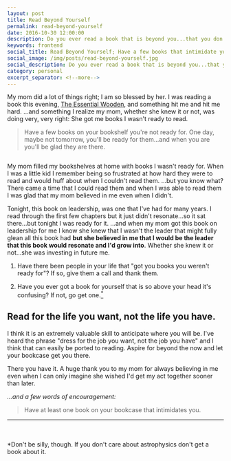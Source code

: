 ```yaml
---
layout: post
title: Read Beyond Yourself
permalink: read-beyond-yourself
date: 2016-10-30 12:00:00
description: Do you ever read a book that is beyond you...that you don't feel like you're completely ready for? Good.
keywords: frontend
social_title: Read Beyond Yourself; Have a few books that intimidate you.
social_image: /img/posts/read-beyond-yourself.jpg
social_description: Do you ever read a book that is beyond you...that you don't feel like you're completely ready for? Good. Believe in yourself and have a few books that scare you a bit.
category: personal
excerpt_separator: <!--more-->
---
```


My mom did a lot of things right; I am so blessed by her. I was reading a book this evening, [The Essential Wooden](http://amzn.to/2f83ZGH), and something hit me and hit me hard. ...and something I realize my mom, whether she knew it or not, was doing very, very right: She got me books I wasn't ready to read.

> Have a few books on your bookshelf you're not ready for. One day, maybe not tomorrow, you'll be ready for them...and when you are you'll be glad they are there.

<p style="text-align: center;">
  <img src="{{ site.baseurl }}/img/posts/read-beyond-yourself.jpg" alt="">
</p>

<!--more-->

My mom filled my bookshelves at home with books I wasn't ready for. When I was a little kid I remember being so frustrated at how hard they were to read and would huff about when I couldn't read them. ...but you know what? There came a time that I could read them and when I was able to read them I was glad that my mom believed in me even when I didn't.

Tonight, this book on leadership, was one that I've had for many years. I read through the first few chapters but it just didn't resonate...so it sat there...but tonight I was ready for it. ...and when my mom got this book on leadership for me I know she knew that I wasn't the leader that might fully glean all this book had **but she believed in me that I would be the leader that this book would resonate and I'd grow into**. Whether she knew it or not...she was investing in future me.

1. Have there been people in your life that "got you books you weren't ready for"? If so, give them a call and thank them.

2. Have you ever got a book for yourself that is so above your head it's confusing? If not, go get one.<a href="#fine-print-1"><sup>*</sup></a>

## Read for the life you want, not the life you have.
I think it is an extremely valuable skill to anticipate where you will be. I've heard the phrase "dress for the job you want, not the job you have" and I think that can easily be ported to reading. Aspire for beyond the now and let your bookcase get you there.

There you have it. A huge thank you to my mom for always believing in me even when I can only imagine she wished I'd get my act together sooner than later.


*...and a few words of encouragement:*

> Have at least one book on your bookcase that intimidates you.

---
<br/><br/>
<span id="fine-print-1">*Don't be silly, though. If you don't care about astrophysics don't get a book about it.</span>
